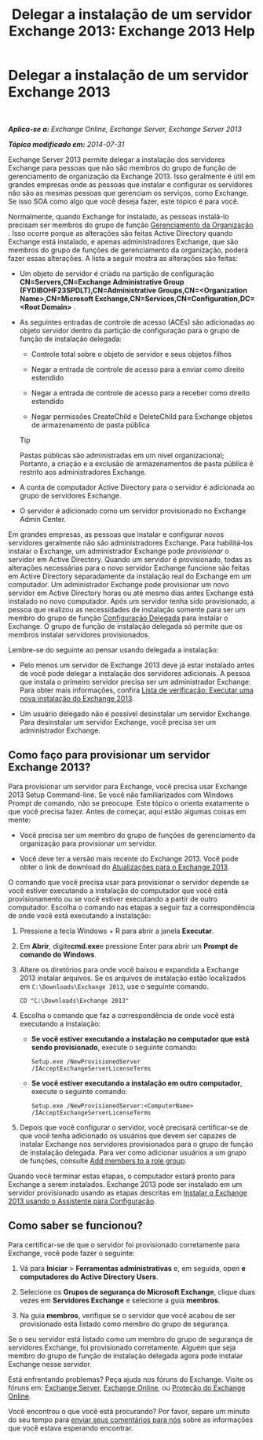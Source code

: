 ﻿---
title: 'Delegar a instalação de um servidor Exchange 2013: Exchange 2013 Help'
TOCTitle: Delegar a instalação de um servidor Exchange 2013
ms:assetid: f2fc8680-0c7c-4a29-b8f5-d77404fec280
ms:mtpsurl: https://technet.microsoft.com/pt-br/library/Bb201741(v=EXCHG.150)
ms:contentKeyID: 62614007
ms.date: 05/22/2018
mtps_version: v=EXCHG.150
ms.translationtype: MT
---

# Delegar a instalação de um servidor Exchange 2013

 

_**Aplica-se a:** Exchange Online, Exchange Server, Exchange Server 2013_

_**Tópico modificado em:** 2014-07-31_

Exchange Server 2013 permite delegar a instalação dos servidores Exchange para pessoas que não são membros do grupo de função de gerenciamento de organização da Exchange 2013. Isso geralmente é útil em grandes empresas onde as pessoas que instalar e configurar os servidores não são as mesmas pessoas que gerenciam os serviços, como Exchange. Se isso SOA como algo que você deseja fazer, este tópico é para você.

Normalmente, quando Exchange for instalado, as pessoas instalá-lo precisam ser membros do grupo de função [Gerenciamento da Organização](organization-management-exchange-2013-help.md) . Isso ocorre porque as alterações são feitas Active Directory quando Exchange está instalado, e apenas administradores Exchange, que são membros do grupo de funções de gerenciamento da organização, poderá fazer essas alterações. A lista a seguir mostra as alterações são feitas:

  - Um objeto de servidor é criado na partição de configuração **CN=Servers,CN=Exchange Administrative Group (FYDIBOHF23SPDLT),CN=Administrative Groups,CN=\<Organization Name\>,CN=Microsoft Exchange,CN=Services,CN=Configuration,DC=\<Root Domain\>** .

  - As seguintes entradas de controle de acesso (ACEs) são adicionadas ao objeto servidor dentro da partição de configuração para o grupo de função de instalação delegada:
    
      - Controle total sobre o objeto de servidor e seus objetos filhos
    
      - Negar a entrada de controle de acesso para a enviar como direito estendido
    
      - Negar a entrada de controle de acesso para a receber como direito estendido
    
      - Negar permissões CreateChild e DeleteChild para Exchange objetos de armazenamento de pasta pública
    

    > [!TIP]
    > Pastas públicas são administradas em um nível organizacional; Portanto, a criação e a exclusão de armazenamentos de pasta pública é restrito aos administradores Exchange.



  - A conta de computador Active Directory para o servidor é adicionada ao grupo de servidores Exchange.

  - O servidor é adicionado como um servidor provisionado no Exchange Admin Center.

Em grandes empresas, as pessoas que instalar e configurar novos servidores geralmente não são administradores Exchange. Para habilitá-los instalar o Exchange, um administrador Exchange pode *provisionar* o servidor em Active Directory. Quando um servidor é provisionado, todas as alterações necessárias para o novo servidor Exchange funcione são feitas em Active Directory separadamente da instalação real do Exchange em um computador. Um administrador Exchange pode provisionar um novo servidor em Active Directory horas ou até mesmo dias antes Exchange está instalado no novo computador. Após um servidor tenha sido provisionado, a pessoa que realizou as necessidades de instalação somente para ser um membro do grupo de função [Configuração Delegada](delegated-setup-exchange-2013-help.md) para instalar o Exchange. O grupo de função de instalação delegada só permite que os membros instalar servidores provisionados.

Lembre-se do seguinte ao pensar usando delegada a instalação:

  - Pelo menos um servidor de Exchange 2013 deve já estar instalado antes de você pode delegar a instalação dos servidores adicionais. A pessoa que instala o primeiro servidor precisa ser um administrador Exchange. Para obter mais informações, confira [Lista de verificação: Executar uma nova instalação do Exchange 2013](checklist-perform-a-new-installation-of-exchange-2013-exchange-2013-help.md).

  - Um usuário delegado não é possível desinstalar um servidor Exchange. Para desinstalar um servidor Exchange, você precisa ser um administrador Exchange.

## Como faço para provisionar um servidor Exchange 2013?

Para provisionar um servidor para Exchange, você precisa usar Exchange 2013 Setup Command-line. Se você não familiarizados com Windows Prompt de comando, não se preocupe. Este tópico o orienta exatamente o que você precisa fazer. Antes de começar, aqui estão algumas coisas em mente:

  - Você precisa ser um membro do grupo de funções de gerenciamento da organização para provisionar um servidor.

  - Você deve ter a versão mais recente do Exchange 2013. Você pode obter o link de download do [Atualizações para o Exchange 2013](updates-for-exchange-2013-exchange-2013-help.md).

O comando que você precisa usar para provisionar o servidor depende se você estiver executando a instalação do computador que você está provisionamento ou se você estiver executando a partir de outro computador. Escolha o comando nas etapas a seguir faz a correspondência de onde você está executando a instalação:

1.  Pressione a tecla Windows + R para abrir a janela **Executar**.

2.  Em **Abrir**, digite**cmd.exe**e pressione Enter para abrir um **Prompt de comando do Windows**.

3.  Altere os diretórios para onde você baixou e expandida a Exchange 2013 instalar arquivos. Se os arquivos de instalação estão localizados em `C:\Downloads\Exchange 2013`, use o seguinte comando.
    
        CD "C:\Downloads\Exchange 2013"

4.  Escolha o comando que faz a correspondência de onde você está executando a instalação:
    
      - **Se você estiver executando a instalação no computador que está sendo provisionado**, execute o seguinte comando:
        
            Setup.exe /NewProvisionedServer /IAcceptExchangeServerLicenseTerms
    
      - **Se você estiver executando a instalação em outro computador**, execute o seguinte comando:
        
            Setup.exe /NewProvisionedServer:<ComputerName> /IAcceptExchangeServerLicenseTerms

5.  Depois que você configurar o servidor, você precisará certificar-se de que você tenha adicionado os usuários que devem ser capazes de instalar Exchange nos servidores provisionados para o grupo de função de instalação delegada. Para ver como adicionar usuários a um grupo de funções, consulte [Add members to a role group](manage-role-group-members-exchange-2013-help.md).

Quando você terminar estas etapas, o computador estará pronto para Exchange a serem instalados. Exchange 2013 pode ser instalado em um servidor provisionado usando as etapas descritas em [Instalar o Exchange 2013 usando o Assistente para Configuração](install-exchange-2013-using-the-setup-wizard-exchange-2013-help.md).

## Como saber se funcionou?

Para certificar-se de que o servidor foi provisionado corretamente para Exchange, você pode fazer o seguinte:

1.  Vá para **Iniciar** \> **Ferramentas administrativas** e, em seguida, open **e computadores do Active Directory Users**.

2.  Selecione os **Grupos de segurança do Microsoft Exchange**, clique duas vezes em **Servidores Exchange** e selecione a guia **membros**.

3.  Na guia **membros**, verifique se o servidor que você acabou de ser provisionado está listado como membro do grupo de segurança.

Se o seu servidor está listado como um membro do grupo de segurança de servidores Exchange, foi provisionado corretamente. Alguém que seja membro do grupo de função de instalação delegada agora pode instalar Exchange nesse servidor.

Está enfrentando problemas? Peça ajuda nos fóruns do Exchange. Visite os fóruns em: [Exchange Server](https://go.microsoft.com/fwlink/p/?linkid=60612), [Exchange Online](https://go.microsoft.com/fwlink/p/?linkid=267542), ou [Proteção do Exchange Online](https://go.microsoft.com/fwlink/p/?linkid=285351).

Você encontrou o que você está procurando? Por favor, separe um minuto do seu tempo para [enviar seus comentários para nós](mailto:exsetuphelpfeedback@microsoft.com?subject=exchange%202013%20setup%20help%20feedback) sobre as informações que você estava esperando encontrar.

